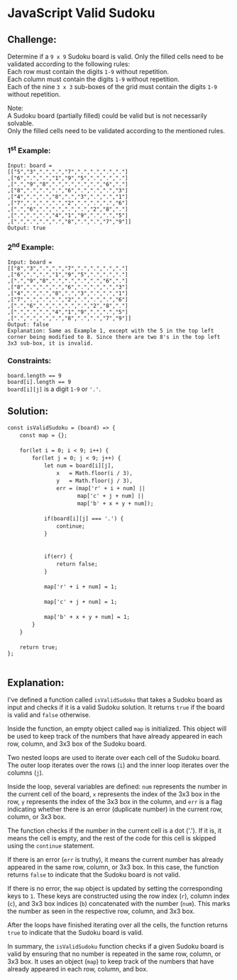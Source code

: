 # JavaScript Valid Sudoku

## Challenge:

Determine if a `9 x 9` Sudoku board is valid. Only the filled cells need to be validated according to the following rules:
<br/>
Each row must contain the digits `1-9` without repetition.
<br/>
Each column must contain the digits `1-9` without repetition.
<br/>
Each of the nine `3 x 3` sub-boxes of the grid must contain the digits `1-9` without repetition.
<br/>

Note:
<br/>
A Sudoku board (partially filled) could be valid but is not necessarily solvable.
<br/>
Only the filled cells need to be validated according to the mentioned rules.

### 1<sup>st</sup> Example:

`Input: board =`
<br/>
`[["5","3",".",".","7",".",".",".","."]`
<br/>
`,["6",".",".","1","9","5",".",".","."]`
<br/>
`,[".","9","8",".",".",".",".","6","."]`
<br/>
`,["8",".",".",".","6",".",".",".","3"]`
<br/>
`,["4",".",".","8",".","3",".",".","1"]`
<br/>
`,["7",".",".",".","2",".",".",".","6"]`
<br/>
`,[".","6",".",".",".",".","2","8","."]`
<br/>
`,[".",".",".","4","1","9",".",".","5"]`
<br/>
`,[".",".",".",".","8",".",".","7","9"]]`
<br/>
`Output: true`

### 2<sup>nd</sup> Example:

`Input: board =`
<br/>
`[["8","3",".",".","7",".",".",".","."]`
<br/>
`,["6",".",".","1","9","5",".",".","."]`
<br/>
`,[".","9","8",".",".",".",".","6","."]`
<br/>
`,["8",".",".",".","6",".",".",".","3"]`
<br/>
`,["4",".",".","8",".","3",".",".","1"]`
<br/>
`,["7",".",".",".","2",".",".",".","6"]`
<br/>
`,[".","6",".",".",".",".","2","8","."]`
<br/>
`,[".",".",".","4","1","9",".",".","5"]`
<br/>
`,[".",".",".",".","8",".",".","7","9"]]`
<br/>
`Output: false`
<br/>
`Explanation: Same as Example 1, except with the 5 in the top left corner being modified to 8. Since there are two 8's in the top left 3x3 sub-box, it is invalid.`

### Constraints:

`board.length == 9`
<br/>
`board[i].length == 9`
<br/>
`board[i][j]` is a digit `1-9` or `'.'`.

## Solution:

`const isValidSudoku = (board) => {`
<br/>
&nbsp;&nbsp;&nbsp;&nbsp;&nbsp;&nbsp;&nbsp;`const map = {};`
<br/>
<br/>
&nbsp;&nbsp;&nbsp;&nbsp;&nbsp;&nbsp;&nbsp;`for(let i = 0; i < 9; i++) {`
<br/>
&nbsp;&nbsp;&nbsp;&nbsp;&nbsp;&nbsp;&nbsp;&nbsp;&nbsp;&nbsp;&nbsp;&nbsp;&nbsp;&nbsp;`for(let j = 0; j < 9; j++) {`
<br/>
&nbsp;&nbsp;&nbsp;&nbsp;&nbsp;&nbsp;&nbsp;&nbsp;&nbsp;&nbsp;&nbsp;&nbsp;&nbsp;&nbsp;&nbsp;&nbsp;&nbsp;&nbsp;&nbsp;&nbsp;&nbsp;`let num = board[i][j],`
<br/>
&nbsp;&nbsp;&nbsp;&nbsp;&nbsp;&nbsp;&nbsp;&nbsp;&nbsp;&nbsp;&nbsp;&nbsp;&nbsp;&nbsp;&nbsp;&nbsp;&nbsp;&nbsp;&nbsp;&nbsp;&nbsp;&nbsp;&nbsp;&nbsp;&nbsp;&nbsp;&nbsp;&nbsp;`x   = Math.floor(i / 3),`
<br/>
&nbsp;&nbsp;&nbsp;&nbsp;&nbsp;&nbsp;&nbsp;&nbsp;&nbsp;&nbsp;&nbsp;&nbsp;&nbsp;&nbsp;&nbsp;&nbsp;&nbsp;&nbsp;&nbsp;&nbsp;&nbsp;&nbsp;&nbsp;&nbsp;&nbsp;&nbsp;&nbsp;&nbsp;`y   = Math.floor(j / 3),`
<br/>
&nbsp;&nbsp;&nbsp;&nbsp;&nbsp;&nbsp;&nbsp;&nbsp;&nbsp;&nbsp;&nbsp;&nbsp;&nbsp;&nbsp;&nbsp;&nbsp;&nbsp;&nbsp;&nbsp;&nbsp;&nbsp;&nbsp;&nbsp;&nbsp;&nbsp;&nbsp;&nbsp;&nbsp;`err = (map['r' + i + num] ||`
<br/>
&nbsp;&nbsp;&nbsp;&nbsp;&nbsp;&nbsp;&nbsp;&nbsp;&nbsp;&nbsp;&nbsp;&nbsp;&nbsp;&nbsp;&nbsp;&nbsp;&nbsp;&nbsp;&nbsp;&nbsp;&nbsp;&nbsp;&nbsp;&nbsp;&nbsp;&nbsp;&nbsp;&nbsp;&nbsp;&nbsp;&nbsp;&nbsp;&nbsp;&nbsp;&nbsp;&nbsp;&nbsp;&nbsp;&nbsp;&nbsp;`map['c' + j + num] ||`
<br/>
&nbsp;&nbsp;&nbsp;&nbsp;&nbsp;&nbsp;&nbsp;&nbsp;&nbsp;&nbsp;&nbsp;&nbsp;&nbsp;&nbsp;&nbsp;&nbsp;&nbsp;&nbsp;&nbsp;&nbsp;&nbsp;&nbsp;&nbsp;&nbsp;&nbsp;&nbsp;&nbsp;&nbsp;&nbsp;&nbsp;&nbsp;&nbsp;&nbsp;&nbsp;&nbsp;&nbsp;&nbsp;&nbsp;&nbsp;&nbsp;`map['b' + x + y + num]);`
<br/>
<br/>
&nbsp;&nbsp;&nbsp;&nbsp;&nbsp;&nbsp;&nbsp;&nbsp;&nbsp;&nbsp;&nbsp;&nbsp;&nbsp;&nbsp;&nbsp;&nbsp;&nbsp;&nbsp;&nbsp;&nbsp;&nbsp;`if(board[i][j] === '.') {`
<br/>
&nbsp;&nbsp;&nbsp;&nbsp;&nbsp;&nbsp;&nbsp;&nbsp;&nbsp;&nbsp;&nbsp;&nbsp;&nbsp;&nbsp;&nbsp;&nbsp;&nbsp;&nbsp;&nbsp;&nbsp;&nbsp;&nbsp;&nbsp;&nbsp;&nbsp;&nbsp;&nbsp;&nbsp;`continue;`
<br/>
&nbsp;&nbsp;&nbsp;&nbsp;&nbsp;&nbsp;&nbsp;&nbsp;&nbsp;&nbsp;&nbsp;&nbsp;&nbsp;&nbsp;&nbsp;&nbsp;&nbsp;&nbsp;&nbsp;&nbsp;&nbsp;`}`
<br/>
<br/>      
&nbsp;&nbsp;&nbsp;&nbsp;&nbsp;&nbsp;&nbsp;&nbsp;&nbsp;&nbsp;&nbsp;&nbsp;&nbsp;&nbsp;&nbsp;&nbsp;&nbsp;&nbsp;&nbsp;&nbsp;&nbsp;`if(err) {`
<br/>
&nbsp;&nbsp;&nbsp;&nbsp;&nbsp;&nbsp;&nbsp;&nbsp;&nbsp;&nbsp;&nbsp;&nbsp;&nbsp;&nbsp;&nbsp;&nbsp;&nbsp;&nbsp;&nbsp;&nbsp;&nbsp;&nbsp;&nbsp;&nbsp;&nbsp;&nbsp;&nbsp;&nbsp;`return false;`
<br/>
&nbsp;&nbsp;&nbsp;&nbsp;&nbsp;&nbsp;&nbsp;&nbsp;&nbsp;&nbsp;&nbsp;&nbsp;&nbsp;&nbsp;&nbsp;&nbsp;&nbsp;&nbsp;&nbsp;&nbsp;&nbsp;`}`
<br/>
<br/>
&nbsp;&nbsp;&nbsp;&nbsp;&nbsp;&nbsp;&nbsp;&nbsp;&nbsp;&nbsp;&nbsp;&nbsp;&nbsp;&nbsp;&nbsp;&nbsp;&nbsp;&nbsp;&nbsp;&nbsp;&nbsp;`map['r' + i + num] = 1;`
<br/>
<br/>
&nbsp;&nbsp;&nbsp;&nbsp;&nbsp;&nbsp;&nbsp;&nbsp;&nbsp;&nbsp;&nbsp;&nbsp;&nbsp;&nbsp;&nbsp;&nbsp;&nbsp;&nbsp;&nbsp;&nbsp;&nbsp;`map['c' + j + num] = 1;`
<br/>
<br/>
&nbsp;&nbsp;&nbsp;&nbsp;&nbsp;&nbsp;&nbsp;&nbsp;&nbsp;&nbsp;&nbsp;&nbsp;&nbsp;&nbsp;&nbsp;&nbsp;&nbsp;&nbsp;&nbsp;&nbsp;&nbsp;`map['b' + x + y + num] = 1;`
<br/>
&nbsp;&nbsp;&nbsp;&nbsp;&nbsp;&nbsp;&nbsp;&nbsp;&nbsp;&nbsp;&nbsp;&nbsp;&nbsp;&nbsp;`}`
<br/>
&nbsp;&nbsp;&nbsp;&nbsp;&nbsp;&nbsp;&nbsp;`}`
<br/>
<br/>
&nbsp;&nbsp;&nbsp;&nbsp;&nbsp;&nbsp;&nbsp;`return true;`
<br/>
`};`
<br/>
<br/>

## Explanation:

I've defined a function called `isValidSudoku` that takes a Sudoku board as input and checks if it is a valid Sudoku solution. It returns `true` if the board is valid and `false` otherwise.
<br/>

Inside the function, an empty object called `map` is initialized. This object will be used to keep track of the numbers that have already appeared in each row, column, and 3x3 box of the Sudoku board.
<br/>

Two nested loops are used to iterate over each cell of the Sudoku board. The outer loop iterates over the rows (`i`) and the inner loop iterates over the columns (`j`).
<br/>

Inside the loop, several variables are defined: `num` represents the number in the current cell of the board, `x` represents the index of the 3x3 box in the row, `y` represents the index of the 3x3 box in the column, and `err` is a flag indicating whether there is an error (duplicate number) in the current row, column, or 3x3 box.
<br/>

The function checks if the number in the current cell is a dot ('.'). If it is, it means the cell is empty, and the rest of the code for this cell is skipped using the `continue` statement.
<br/>

If there is an error (`err` is truthy), it means the current number has already appeared in the same row, column, or 3x3 box. In this case, the function returns `false` to indicate that the Sudoku board is not valid.
<br/>

If there is no error, the `map` object is updated by setting the corresponding keys to `1`. These keys are constructed using the row index (`r`), column index (`c`), and 3x3 box indices (`b`) concatenated with the number (`num`). This marks the number as seen in the respective row, column, and 3x3 box.
<br/>

After the loops have finished iterating over all the cells, the function returns `true` to indicate that the Sudoku board is valid.
<br/>

In summary, the `isValidSudoku` function checks if a given Sudoku board is valid by ensuring that no number is repeated in the same row, column, or 3x3 box. It uses an object (`map`) to keep track of the numbers that have already appeared in each row, column, and box.
<br/>
<br/>